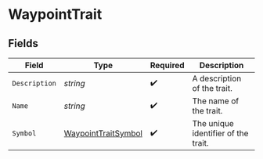 # WaypointTrait


## Fields

| Field                                                             | Type                                                              | Required                                                          | Description                                                       |
| ----------------------------------------------------------------- | ----------------------------------------------------------------- | ----------------------------------------------------------------- | ----------------------------------------------------------------- |
| `Description`                                                     | *string*                                                          | :heavy_check_mark:                                                | A description of the trait.                                       |
| `Name`                                                            | *string*                                                          | :heavy_check_mark:                                                | The name of the trait.                                            |
| `Symbol`                                                          | [WaypointTraitSymbol](../../models/shared/waypointtraitsymbol.md) | :heavy_check_mark:                                                | The unique identifier of the trait.                               |